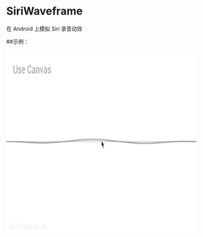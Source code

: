 SiriWaveframe
=============

在 Android 上模拟 Siri 录音动效

##示例：

<img width="800px" height="480px" src="doc/SiriWaveframe.gif"/>
